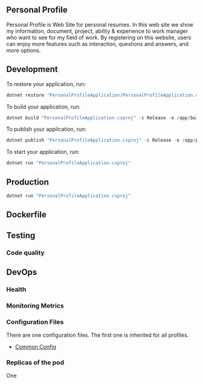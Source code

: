 ## Personal Profile
Personal Profile is Web Site for personal resumes. In this web site we show my information, document, project, ability & experience to work manager who want to see for my field of work. By registering on this website, users can enjoy more features such as interaction, questions and answers, and more options.

## Development
To restore your application, run:
```c
dotnet restore "PersonalProfileApplication/PersonalProfileApplication.csproj"
```

To build your application, run:
```c
dotnet build "PersonalProfileApplication.csproj" -c Release -o /app/build
```

To publish your application, run:
```c
dotnet publish "PersonalProfileApplication.csproj" -c Release -o /app/publish
```

To start your application, run:
```c
dotnet run "PersonalProfileApplication.csproj"
```

## Production
```c
dotnet run "PersonalProfileApplication.csproj"
```

## Dockerfile

## Testing

### Code quality

## DevOps

### Health 

### Monitoring Metrics

### Configuration Files

There are one configuration files. The first one is inherited for all profiles.

- [Common Config](PersonalProfileApp\appsettings.json)

### Replicas of the pod
One
